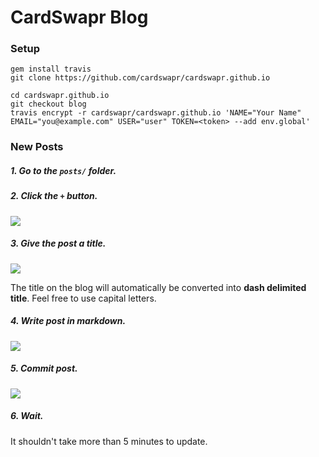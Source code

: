 # CardSwapr Blog

### Setup

```shell
gem install travis
git clone https://github.com/cardswapr/cardswapr.github.io

cd cardswapr.github.io
git checkout blog
travis encrypt -r cardswapr/cardswapr.github.io 'NAME="Your Name" EMAIL="you@example.com" USER="user" TOKEN=<token> --add env.global'
```

### New Posts

##### 1. Go to the `posts/` folder.

##### 2. Click the `+` button.
![](http://i.imgur.com/cuzM53c.png)

##### 3. Give the post a title.
![](http://i.imgur.com/rKSuHIw.png)

The title on the blog will automatically be converted into __dash delimited title__.
Feel free to use capital letters.

##### 4. Write post in markdown.
![](http://i.imgur.com/zKza0Xn.png)

##### 5. Commit post.
![](http://i.imgur.com/m22WmpZ.png)

##### 6. Wait.
It shouldn't take more than 5 minutes to update.
